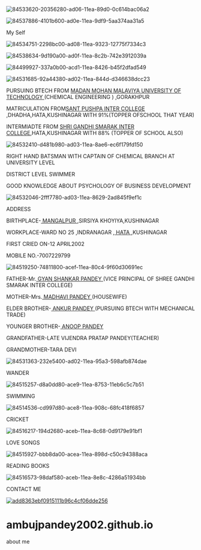 ![84533620-20356280-ad06-11ea-89d0-0c614bac06a2](https://user-images.githubusercontent.com/66781609/84559413-fad14480-ad57-11ea-897f-fd6e667e7007.gif)



![84537886-4101b600-ad0e-11ea-9df9-5aa374aa31a5](https://user-images.githubusercontent.com/66781609/84559362-8d251880-ad57-11ea-89b3-b6dcc71e59bd.jpeg)


My Self

![84534751-2298bc00-ad08-11ea-9323-12775f7334c3](https://user-images.githubusercontent.com/66781609/84559436-35d37800-ad58-11ea-8dcd-b7ed882918a6.png)




![84538634-9d190a00-ad0f-11ea-8c2b-742e3912039a](https://user-images.githubusercontent.com/66781609/84559467-7e8b3100-ad58-11ea-9676-a77d1c483af2.png)

![84499927-337a0b00-acd1-11ea-8426-b45f2dfad549](https://user-images.githubusercontent.com/66781609/84559491-b6927400-ad58-11ea-93d1-d034a703a8f3.gif)

![84531685-92a44380-ad02-11ea-844d-d346638dcc23](https://user-images.githubusercontent.com/66781609/84559530-feb19680-ad58-11ea-8a88-a1441d2ca719.png)





PURSUING BTECH FROM <a href="http://www.mmmut.ac.in/"> MADAN MOHAN MALAVIYA UNIVERSITY OF TECHNOLOGY </a> (CHEMICAL ENGINEERING ) ,GORAKHPUR



MATRICULATION FROM<a href="https://schools.org.in/kushinagar/09590608213/sant-pushpa-inter-college.html">SANT PUSHPA INTER COLLEGE </a> ,DHADHA,HATA,KUSHINAGAR WITH 91%(TOPPER OFSCHOOL THAT YEAR)



INTERMIADTE FROM <a href="https://www.facebook.com/sgsichatakuahinagar/"> SHRI GANDHI SMARAK INTER COLLEGE</a>,HATA,KUSHINAGAR WITH 88% (TOPPER OF SCHOOL ALSO)


![84532410-d481b980-ad03-11ea-8ae6-ec6f179fd150](https://user-images.githubusercontent.com/66781609/84560029-974a1580-ad5d-11ea-95d5-0e530108017f.png)


 RIGHT HAND BATSMAN WITH CAPTAIN OF CHEMICAL BRANCH AT UNIVERSITY LEVEL

DISTRICT LEVEL SWIMMER

GOOD KNOWLEDGE ABOUT PSYCHOLOGY OF BUSINESS DEVELOPMENT


![84532046-2fff7780-ad03-11ea-8629-2ad845f9ef1c](https://user-images.githubusercontent.com/66781609/84560062-d7a99380-ad5d-11ea-8d9f-f25a118679f4.png) 


ADDRESS

BIRTHPLACE-<a href="https://villageinfo.in/uttar-pradesh/kushinagar/padrauna/mangalpur.html"> MANGALPUR </a>,SIRSIYA KHOYIYA,KUSHINAGAR

WORKPLACE-WARD NO 25 ,INDRANAGAR ,<a href="https://kushinagar.nic.in/public-utility/hata-nagar-palika-parishad/"> HATA </a> ,KUSHINAGAR

FIRST CRIED ON-12 APRIL2002

MOBILE NO.-7007229799

![84519250-74811800-acef-11ea-80c4-9f60d30691ec](https://user-images.githubusercontent.com/66781609/84560087-1ccdc580-ad5e-11ea-97c8-a1555ed2dbf9.jpg)

FATHER-Mr.<a href="https://www.facebook.com/profile.php?id=100003894137629&ref=br_rs"> GYAN SHANKAR PANDEY </a> (VICE PRINCIPAL OF SHREE GANDHI SMARAK INTER COLLEGE)

MOTHER-Mrs.<a href= "https://www.facebook.com/profile.php?id=100022267332008&ref=br_rs"> MADHAVI PANDEY </a>(HOUSEWIFE)

ELDER BROTHER-<a href="https://www.facebook.com/profile.php?id=100012822369937&ref=br_rs"> ANKUR PANDEY </a> (PURSUING BTECH WITH MECHANICAL TRADE)

YOUNGER BROTHER-<a href="https://www.facebook.com/profile.php?id=100051271690553&ref=br_rs"> ANOOP PANDEY </a> 

GRANDFATHER-LATE VIJENDRA PRATAP PANDEY(TEACHER)

GRANDMOTHER-TARA DEVI

![84531363-232e5400-ad02-11ea-95a3-598afb874dae](https://user-images.githubusercontent.com/66781609/84560111-57cff900-ad5e-11ea-87e8-fe2a4fd952c9.jpg)


WANDER 

![84515257-d8a0dd80-ace9-11ea-8753-11eb6c5c7b51](https://user-images.githubusercontent.com/66781609/84559843-d8d9c100-ad5b-11ea-94df-bb4f7db00730.gif)



SWIMMING  

![84514536-cd997d80-ace8-11ea-908c-68fc418f6857](https://user-images.githubusercontent.com/66781609/84559894-69b09c80-ad5c-11ea-9638-deae8e2dbbf4.gif)





CRICKET



![84516217-194d2680-aceb-11ea-8c68-0d9179e91bf1](https://user-images.githubusercontent.com/66781609/84559941-d1ff7e00-ad5c-11ea-8290-9944f3ac13cc.gif)


LOVE SONGS

![84515927-bbb8da00-acea-11ea-898d-c50c94388aca](https://user-images.githubusercontent.com/66781609/84559974-112dcf00-ad5d-11ea-86db-821f1af3f4c1.gif)


READING BOOKS 

![84516573-98daf580-aceb-11ea-8e8c-4286a51934bb](https://user-images.githubusercontent.com/66781609/84560002-53efa700-ad5d-11ea-96ee-b704aebff8bb.gif)


CONTACT ME

<a href = "https://www.instagram.com/ambujpandey12/"> ![add8363ebf0915111b96c4cf06dde256](https://user-images.githubusercontent.com/66781609/84540151-701a2680-ad12-11ea-9992-c77b7fdd6b20.png) </a>

# ambujpandey2002.github.io
about me
